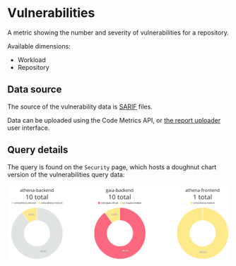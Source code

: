 # Vulnerabilities

A metric showing the number and severity of vulnerabilities for a repository.

Available dimensions:

- Workload
- Repository

## Data source

The source of the vulnerability data is [SARIF](https://sarifweb.azurewebsites.net/) files.

Data can be uploaded using the Code Metrics API, or [the report uploader](./vulnerability_report_upload.md) user interface.

## Query details

The query is found on the `Security` page, which hosts a doughnut chart version of the vulnerabilities query data:

<img width="1495" alt="Three doughnut charts showing vulnerabilities for repo groups, split by severity" src="img/vulnerabilities.png">
